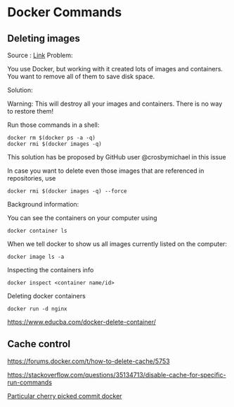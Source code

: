 # Docker Commands

## Deleting images

Source : [Link](https://techoverflow.net/2013/10/22/docker-remove-all-images-and-containers/) Problem:

You use Docker, but working with it created lots of images and containers. You want to remove all of them to save disk space.

Solution:

Warning: This will destroy all your images and containers. There is no way to restore them!

Run those commands in a shell:

```text
docker rm $(docker ps -a -q)
docker rmi $(docker images -q)
```

This solution has be proposed by GitHub user @crosbymichael in this issue

In case you want to delete even those images that are referenced in repositories, use

```text
docker rmi $(docker images -q) --force
```

Background information:

You can see the containers on your computer using

```text
docker container ls
```

When we tell docker to show us all images currently listed on the computer:

```text
docker image ls -a
```

Inspecting the containers info

```
docker inspect <container name/id>
```


Deleting docker containers

```
docker run -d nginx
```

https://www.educba.com/docker-delete-container/


## Cache control

https://forums.docker.com/t/how-to-delete-cache/5753

https://stackoverflow.com/questions/35134713/disable-cache-for-specific-run-commands

[Particular cherry picked commit docker](https://stackoverflow.com/questions/70415746/how-to-checkout-at-particular-commit-in-dockerfile)

